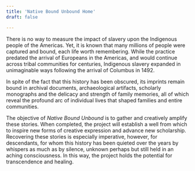 ```yaml
---
title: 'Native Bound Unbound Home'
draft: false

---
```

There is no way to measure the impact of slavery upon the Indigenous people of the Americas. Yet, it is known that many millions of people were captured and bound, each life worth remembering. While the practice predated the arrival of Europeans in the Americas, and would continue across tribal communities for centuries, Indigenous slavery expanded in unimaginable ways following the arrival of Columbus in 1492.

In spite of the fact that this history has been obscured, its imprints remain bound in archival documents, archaeological artifacts, scholarly monographs and the delicacy and strength of family memories, all of which reveal the profound arc of individual lives that shaped families and entire communities.

The objective of *Native Bound Unbound* is to gather and creatively amplify these stories. When completed, the project will establish a well from which to inspire new forms of creative expression and advance new scholarship. Recovering these stories is especially imperative, however, for descendants, for whom this history has been quieted over the years by whispers as much as by silence, unknown perhaps but still held in an aching consciousness. In this way, the project holds the potential for transcendence and healing.
